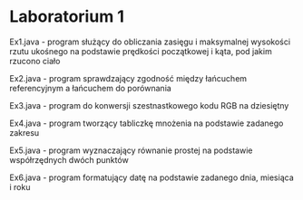 # Laboratorium 1
Ex1.java - program służący do obliczania zasięgu i maksymalnej wysokości rzutu ukośnego na podstawie prędkości początkowej i kąta, pod jakim rzucono ciało

Ex2.java - program sprawdzający zgodność między łańcuchem referencyjnym a łańcuchem do porównania

Ex3.java - program do konwersji szestnastkowego kodu RGB na dziesiętny

Ex4.java - program tworzący tabliczkę mnożenia na podstawie zadanego zakresu

Ex5.java - program wyznaczający równanie prostej na podstawie współrzędnych dwóch punktów

Ex6.java - program formatujący datę na podstawie zadanego dnia, miesiąca i roku
